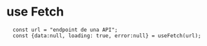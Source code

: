 # use Fetch

```
  const url = "endpoint de una API";  
  const {data:null, loading: true, error:null} = useFetch(url);
```